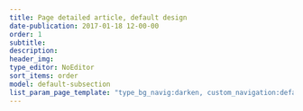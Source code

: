 ```yaml
---
title: Page detailed article, default design
date-publication: 2017-01-18 12-00-00
order: 1
subtitle: 
description: 
header_img: 
type_editor: NoEditor
sort_items: order
model: default-subsection
list_param_page_template: "type_bg_navig:darken, custom_navigation:default_navbar_fixed_nojs_detail, custom_header:box_no_bg"
---
```

